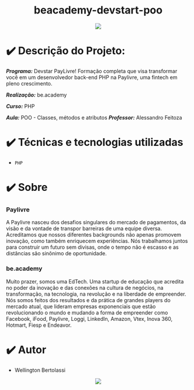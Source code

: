 <h1 align="center"> beacademy-devstart-poo </h1>


<p align="center">
<img src="./C:\Users\Wellington\Desktop\Cubo.png)"/>
</p>


# ✔️ Descrição do Projeto:
<b><i>Programa:</b></i> Devstar PayLivre!
Formação completa que visa transformar você em um desenvolvedor back-end PHP na Paylivre, uma fintech em pleno crescimento.

<b><i>Realização:</b></i> be.academy

<b><i>Curso:</b></i> PHP

<b><i>Aula:</b></i> POO - Classes, métodos e atributos
<b><i>Professor:</b></i> Alessandro Feitoza

# ✔️ Técnicas e tecnologias utilizadas

- ``PHP``


# ✔️ Sobre

### Paylivre
A Paylivre nasceu dos desafios singulares do mercado de pagamentos, da visão e da vontade de transpor barreiras de uma equipe diversa. 
Acreditamos que nossos diferentes backgrounds não apenas promovem inovação, como também enriquecem experiências.
Nós trabalhamos juntos para construir um futuro sem divisas, onde o tempo não é escasso e as distâncias são sinônimo de oportunidade.

### be.academy
Muito prazer, somos uma EdTech. Uma startup de educação que acredita no poder da inovação e das conexões na cultura de negócios, na transformação, na tecnologia, na revolução e na liberdade de empreender. 
Nós somos feitos dos resultados e da prática de grandes players do mercado atual, que lideram empresas exponenciais que estão revolucionando o mundo e mudando a forma de empreender como Facebook, iFood, Paylivre, Loggi, LinkedIn, Amazon, Vtex, Inova 360, Hotmart, Fiesp e Endeavor.


# ✔️ Autor

- Wellington Bertolassi


<p align="center">
<img src="http://img.shields.io/static/v1?label=STATUS&message=EM%20DESENVOLVIMENTO&color=GREEN&style=for-the-badge"/>
</p>